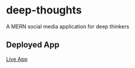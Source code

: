 # deep-thoughts

A MERN social media application for deep thinkers

## Deployed App

[Live App](https://fierce-stream-17891.herokuapp.com/)
